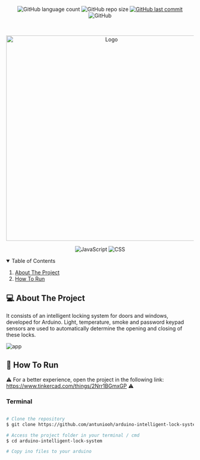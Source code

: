 <p align="center">
  <img alt="GitHub language count" src="https://img.shields.io/github/languages/count/antuniooh/arduino-intelligent-lock-system">

  <img alt="GitHub repo size" src="https://img.shields.io/github/repo-size/antuniooh/arduino-intelligent-lock-system">
  
  <a href="https://github.com/antuniooh/arduino-intelligent-lock-system/commits/master">
    <img alt="GitHub last commit" src="https://img.shields.io/github/last-commit/antuniooh/arduino-intelligent-lock-system">
  </a>
  
   <img alt="GitHub" src="https://img.shields.io/github/license/antuniooh/arduino-intelligent-lock-system">
</p>

<!-- PROJECT LOGO -->
<br />
<p align="center">
  <a href="https://github.com/antuniooh/arduino-intelligent-lock-system">
    <img src="http://eaceto.dev/wp-content/uploads/2020/03/1484328266stickers_logo_text.png" alt="Logo" width="550">
  </a>
</p>

<p align="center">
  <img alt="JavaScript" src="https://img.shields.io/badge/Arduino-yellow?style=for-the-badge&logo=arduino&logoColor=white"/>
  <img alt="CSS" src="https://img.shields.io/badge/C++-darkblue?style=for-the-badge&logo=c++&logoColor=white"/>
</p>


<!-- TABLE OF CONTENTS -->
<details open="open">
  <summary>Table of Contents</summary>
  <ol>
    <li>
      <a href="#-about-the-project">About The Project</a>
    </li>
    <li>
      <a href="#-how-to-run">How To Run</a>
    </li>
  </ol>
</details>


<!-- ABOUT THE PROJECT -->
## 💻 About The Project
It consists of an intelligent locking system for doors and windows, developed for Arduino. Light, temperature, smoke and password keypad sensors are used to automatically determine the opening and closing of these locks.

![app](https://github.com/antuniooh/arduino-intelligent-lock-system/blob/main/images/board.png)


<!-- HOW TO RUN -->
## 🚀 How To Run

⚠️ For a better experience, open the project in the following link: https://www.tinkercad.com/things/2Nrr1BGmxGP ⚠️

### Terminal
```bash

# Clone the repository
$ git clone https://github.com/antuniooh/arduino-intelligent-lock-system.git

# Access the project folder in your terminal / cmd
$ cd arduino-intelligent-lock-system

# Copy ino files to your arduino

```
